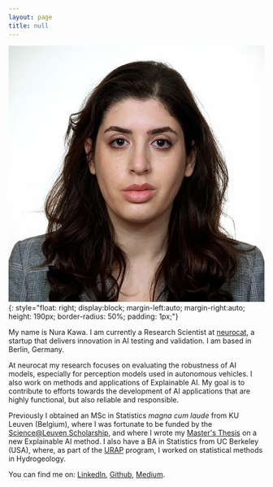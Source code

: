 ```yaml
---
layout: page
title: null
---
```


![My Picture](assets/photo-nura.jpg){: style="float: right; display:block; margin-left:auto; margin-right:auto; height: 190px; border-radius: 50%; padding: 1px;"} 

My name is Nura Kawa. I am currently a Research Scientist at [neurocat](https://neurocat.ai), a startup that delivers innovation in AI testing and validation. I am based in Berlin, Germany. 

At neurocat my research focuses on evaluating the robustness of AI models, especially for perception models used in autonomous vehicles. I also work on methods and applications of Explainable AI. My goal is to contribute to efforts towards the development of AI applications that are highly functional, but also reliable and responsible. 
	
 
Previously I obtained an MSc in Statistics _magna cum laude_ from KU Leuven (Belgium), where I was fortunate to be funded by the [Science@Leuven Scholarship](https://wet.kuleuven.be/english/scienceatleuvenscholarship), and where I wrote my [Master's Thesis](https://github.com/nurakawa/localized-classmap/blob/main/msc_thesis_kawa.pdf) on a new Explainable AI method. I also have a BA in Statistics from UC Berkeley (USA), where, as part of the [URAP](https://research.berkeley.edu/urap/) program, I worked on statistical methods in Hydrogeology.

You can find me on: <a href="https://linkedin.com/in/nurakawa">LinkedIn</a>, 
<a href="https://github.com/nurakawa">Github</a>, <a href="https://medium.com/@nurakawa">Medium</a>.

<!--<div id="contact-link">
<a href= ''><span> You can find me on: </span> </a>
<a href="https://linkedin.com/in/nurakawa"> <img src="https://raw.githubusercontent.com/FortAwesome/Font-Awesome/6.x/svgs/brands/linkedin.svg"></a> 

<a href="https://github.com/nurakawa"> <img src="https://raw.githubusercontent.com/FortAwesome/Font-Awesome/6.x/svgs/brands/github.svg"></a> 

<a href="https://medium.com/@nurakawa"> <img src="https://raw.githubusercontent.com/FortAwesome/Font-Awesome/6.x/svgs/brands/medium.svg"></a>
<br>
</div>
-->

